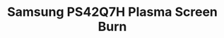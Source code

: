 ---
ee_id_thing: '183'
site: '1'
type: '2'
inv_num: 2007-005
add_credit:
url: 2007-005-samsung-ps42q7h-plasma-screen-burn1
title: Samsung PS42Q7H Plasma Screen Burn
year: '2007'
display_year: '2007'
medium: Samsung PS42Q7H and DVD player
dims: 27.95 x 41.34 x 3.54 inches
pitch: "​Label text burned into a plasma monitor over time. "
ps:
live_url:
youtube:
https://github.com/coryarcangel/alu:
imgs: samsung-PS42Q7H-plasma-burn-2007-005-full-database_1.jpg
subheading:
download:
commission:
related:
layout: things-i-made
---